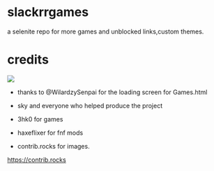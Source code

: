 # slackrrgames
a selenite repo for more games and unblocked links,custom themes.
# credits
<a href="https://github.com/ublockedslackrr/ublockedslackrr.github.io/graphs/contributors">
  <img src="https://contrib.rocks/image?repo=ublockedslackrr/ublockedslackrr.github.io" />
</a>

- thanks to @WilardzySenpai for the loading screen for Games.html

- sky and everyone who helped produce the project
  
- 3hk0 for games
  
- haxeflixer for fnf mods
  
- contrib.rocks for images.
  
https://contrib.rocks
